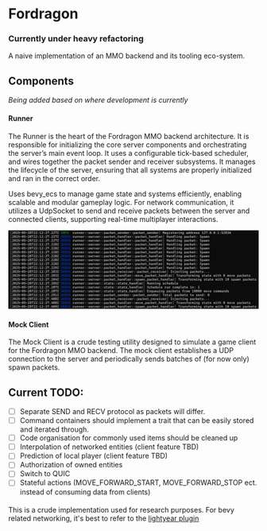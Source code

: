 # Fordragon

### Currently under heavy refactoring

A naive implementation of an MMO backend and its tooling eco-system.

## Components

_Being added based on where development is currently_

#### Runner
The Runner is the heart of the Fordragon MMO backend architecture. It is responsible for initializing the core server components and orchestrating the server’s main event loop. It uses a configurable tick-based scheduler, and wires together the packet sender and receiver subsystems. It manages the lifecycle of the server, ensuring that all systems are properly initialized and ran in the correct order.

Uses bevy_ecs to manage game state and systems efficiently, enabling scalable and modular gameplay logic. For network communication, it utilizes a UdpSocket to send and receive packets between the server and connected clients, supporting real-time multiplayer interactions.

![alt text](docs/runner.jpg)

#### Mock Client
The Mock Client is a crude testing utility designed to simulate a game client for the Fordragon MMO backend. The mock client establishes a UDP connection to the server and periodically sends batches of (for now only) spawn packets.


## Current TODO:
 - [ ] Separate SEND and RECV protocol as packets will differ.
 - [ ] Command containers should implement a trait that can be easily stored and iterated through.
 - [ ] Code organisation for commonly used items should be cleaned up
 - [ ] Interpolation of networked entities (client feature TBD)
 - [ ] Prediction of local player (client feature TBD)
 - [ ] Authorization of owned entities
 - [ ] Switch to QUIC
 - [ ] Stateful actions (MOVE_FORWARD_START, MOVE_FORWARD_STOP ect. instead of consuming data from clients)

 ####

 This is a crude implementation used for research purposes. For bevy related networking, it's best to refer to the [lightyear plugin](https://github.com/cBournhonesque/lightyear)